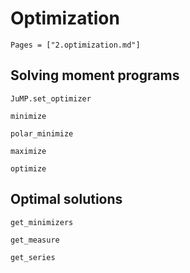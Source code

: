 # Optimization
```@index
Pages = ["2.optimization.md"]
```

## Solving moment programs

```@docs 
JuMP.set_optimizer
```

```@docs 
minimize
```

```@docs 
polar_minimize
```

```@docs
maximize
```

```@docs 
optimize
```

## Optimal solutions

```@docs 
get_minimizers
```

```@docs 
get_measure
```

```@docs 
get_series
```

